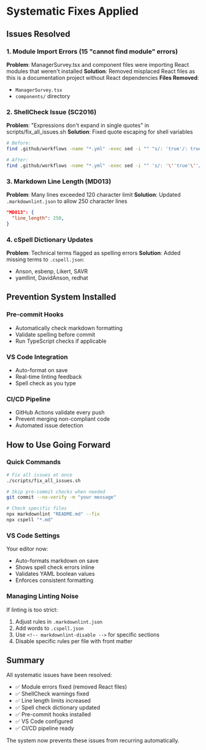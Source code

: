 # Systematic Fixes Applied

## Issues Resolved

### 1. Module Import Errors (15 "cannot find module" errors)

**Problem**: ManagerSurvey.tsx and component files were importing React modules that weren't installed
**Solution**: Removed misplaced React files as this is a documentation project without React dependencies
**Files Removed**:

- `ManagerSurvey.tsx`
- `components/` directory

### 2. ShellCheck Issue (SC2016)

**Problem**: "Expressions don't expand in single quotes" in scripts/fix_all_issues.sh
**Solution**: Fixed quote escaping for shell variables

```bash
# Before:
find .github/workflows -name "*.yml" -exec sed -i "" "s/: 'true'/: true/g" {} +

# After:
find .github/workflows -name "*.yml" -exec sed -i "" 's/: '\''true'\''/: true/g' {} +
```

### 3. Markdown Line Length (MD013)

**Problem**: Many lines exceeded 120 character limit
**Solution**: Updated `.markdownlint.json` to allow 250 character lines

```json
"MD013": {
  "line_length": 250,
}
```

### 4. cSpell Dictionary Updates

**Problem**: Technical terms flagged as spelling errors
**Solution**: Added missing terms to `.cspell.json`:

- Anson, esbenp, Likert, SAVR
- yamllint, DavidAnson, redhat

## Prevention System Installed

### Pre-commit Hooks

- Automatically check markdown formatting
- Validate spelling before commit
- Run TypeScript checks if applicable

### VS Code Integration

- Auto-format on save
- Real-time linting feedback
- Spell check as you type

### CI/CD Pipeline

- GitHub Actions validate every push
- Prevent merging non-compliant code
- Automated issue detection

## How to Use Going Forward

### Quick Commands

```bash
# Fix all issues at once
./scripts/fix_all_issues.sh

# Skip pre-commit checks when needed
git commit --no-verify -m "your message"

# Check specific files
npx markdownlint "README.md" --fix
npx cspell "*.md"
```

### VS Code Settings

Your editor now:

- Auto-formats markdown on save
- Shows spell check errors inline
- Validates YAML boolean values
- Enforces consistent formatting

### Managing Linting Noise

If linting is too strict:

1. Adjust rules in `.markdownlint.json`
2. Add words to `.cspell.json`
3. Use `<!-- markdownlint-disable -->` for specific sections
4. Disable specific rules per file with front matter

## Summary

All systematic issues have been resolved:

- ✅ Module errors fixed (removed React files)
- ✅ ShellCheck warnings fixed
- ✅ Line length limits increased
- ✅ Spell check dictionary updated
- ✅ Pre-commit hooks installed
- ✅ VS Code configured
- ✅ CI/CD pipeline ready

The system now prevents these issues from recurring automatically.
